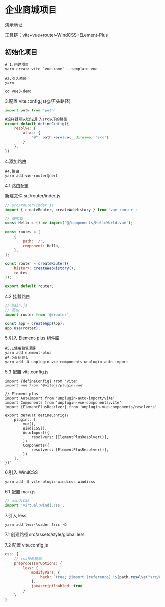 # 企业商城项目

[演示地址](http://shopadmin.dishawang.com/)

工具链：vite+vue+router+WindCSS+ELement-Plus

## 初始化项目

```shell
# 1.创建项目
yarn create vite `vue-name` --template vue

#2.引入依赖
yarn

cd vue3-demo

```

3.配置 vite.config.js(@/开头路径)

```js
import path from 'path'

#这样就可以以@去引入src以下的路径
export default defineConfig({
    resolve: {
        alias: {
            "@": path.resolve(__dirname, 'src')
        }
    },
})
```

4.添加路由

```shell
#4.路由
yarn add vue-router@next
```

4.1 路由配置

新建文件 src/router/index.js

```js
// src/router/index.js
import { createRouter, createWebHistory } from 'vue-router';

// 懒加载
const Hello = () => import('@/components/HelloWorld.vue');

const routes = [
	{
		path: '/',
		component: Hello,
	},
];

const router = createRouter({
	history: createWebHistory(),
	routes,
});

export default router;
```

4.2 挂载路由

```js
// main.js
// 路由
import router from '@/router';

const app = createApp(App);
app.use(router);
```

5.引入 Element-plus 组件库

```shell
#5.1使用包管理器
yarn add element-plus
#5.2自动导入
yarn add -D unplugin-vue-components unplugin-auto-import
```

5.3 配置 vite.config.js

```shell
import {defineConfig} from 'vite'
import vue from '@vitejs/plugin-vue'

// Element-plus
import AutoImport from 'unplugin-auto-import/vite'
import Components from 'unplugin-vue-components/vite'
import {ElementPlusResolver} from 'unplugin-vue-components/resolvers'

export default defineConfig({
    plugins: [
        vue(),
        WindiCSS(),
        AutoImport({
            resolvers: [ElementPlusResolver()],
        }),
        Components({
            resolvers: [ElementPlusResolver()],
        }),
    ],
})`
```

6.引入 WindCSS

```shell
yarn add -D vite-plugin-windicss windicss
```

6.1 配置 main.js

```js
// windiCSS
import 'virtual:windi.css';
```

7.引入 less
```shell
yarn add less-loader less -D
```

7.1 创建路径
src/assets/style/global.less

7.2 配置 vite.config.js
```js
css: {
    // css预处理器
    preprocessorOptions: {
        less: {
            modifyVars: {
                hack: `true; @import (reference) "${path.resolve("src/assets/style/global.less")}";`
            },
            javascriptEnabled: true
        }
    }
}
```
